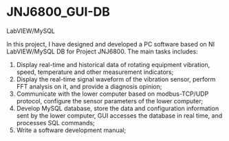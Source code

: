 # JNJ6800_GUI-DB
LabVIEW/MySQL

In this project, I have designed and developed a PC software  based on NI LabVIEW/MySQL DB for Project JNJ6800. The main tasks includes:
1. Display real-time and historical data of rotating equipment vibration, speed, temperature and other measurement indicators;
2. Display the real-time signal waveform of the vibration sensor, perform FFT analysis on it, and provide a diagnosis opinion;
3. Communicate with the lower computer based on modbus-TCP/UDP protocol, configure the sensor parameters of the lower computer;
4. Develop MySQL database, store the data and configuration information sent by the lower computer, GUI accesses the database in real time, and processes SQL commands;
5. Write a software development manual;
